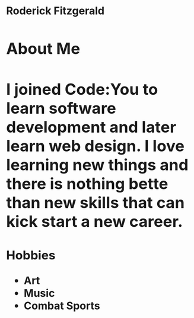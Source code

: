 <!DOCTYPE html>
<html lang="en">
<head>
    <meta charset="utf-8">
    <title>Repo-Clone_Exercise</title>
</head>
<body>
<main>
    <h1>Roderick Fitzgerald<h1>
<section>
    <h2>About Me<h2>
<p>I joined Code:You to learn software development and later learn web design. I love learning new things and there is nothing bette than new skills that can kick start a new career.</p>
</section>
<section>
    <h3>Hobbies</h3>
<ul>
    <li>Art</li>
    <li>Music</li>
    <li>Combat Sports</li>
</ul>
</section>
</main>
</body>